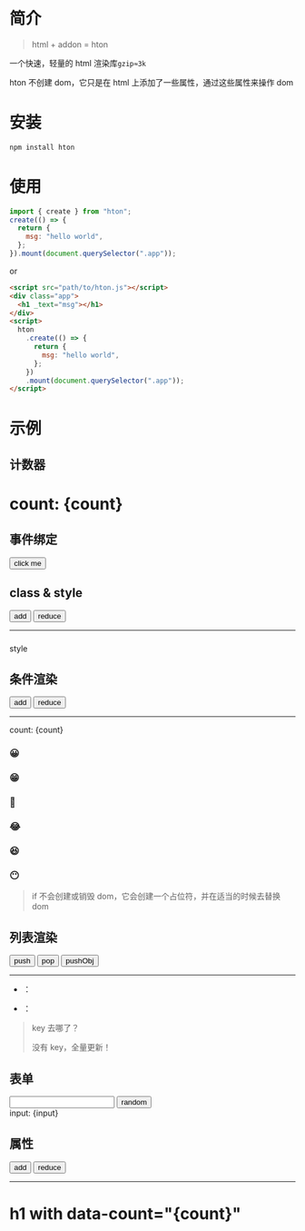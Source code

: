 # 简介

> html + addon = hton

一个快速，轻量的 html 渲染库`gzip≈3k`

hton 不创建 dom，它只是在 html 上添加了一些属性，通过这些属性来操作 dom

# 安装

```bash
npm install hton
```

# 使用

```js
import { create } from "hton";
create(() => {
  return {
    msg: "hello world",
  };
}).mount(document.querySelector(".app"));
```

or

```html
<script src="path/to/hton.js"></script>
<div class="app">
  <h1 _text="msg"></h1>
</div>
<script>
  hton
    .create(() => {
      return {
        msg: "hello world",
      };
    })
    .mount(document.querySelector(".app"));
</script>
```

# 示例

## 计数器

<code-box src="./snippets/count.js">
  <div class="demo-count">
    <h1>
      count: {count}
    </h1>
  </div>
</code-box>

## 事件绑定

<code-box src="./snippets/event.js">
  <div class="demo-event">
    <button _on="{click}">click me</button>
  </div>
</code-box>

## class & style

<code-box src="./snippets/style.js">
  <div class="demo-style">
    <button _on="{click:add}">add</button>
    <button _on="{click:reduce}">reduce</button>
    <hr/>
    <h3 _text="count"></h3>
    <div _style="style()">style</div>
  </div>
</code-box>

## 条件渲染

<code-box src="./snippets/if.js">
  <div class="demo-if">
    <button _on="{click:add}">add</button>
    <button _on="{click:reduce}">reduce</button>
    <hr/>
    <div>count: {count}</div>
    <h3  _if="count<1">😀</h3>
    <h3  _elseif="count<2">😁</h3>
    <h3  _elseif="count<3">🤣</h3>
    <h3  _elseif="count<4">😂</h3>
    <h3  _elseif="count<5">😆</h3>
    <h3  _else>😶</h3>
    <template _if="count<1">
      <div>content from template</div>
      <div>content from template</div>
      <div>content from template</div>
    </template>
    <template _else>
      <div>content from template else</div>
    </template>
  </div>
</code-box>

> if 不会创建或销毁 dom，它会创建一个占位符，并在适当的时候去替换 dom

## 列表渲染

<code-box src="./snippets/for.js">
  <div class="demo-for">
    <button _on="{click:push}">push</button>
    <button _on="{click:pop}">pop</button>
    <button _on="{click:pushObj}">pushObj</button>
    <hr/>
    <ul>
      <li _for="item,index in list">
        <span _text="index"></span>
        ：
        <span _text="item"></span>
      </li>
    </ul>
     <ul>
      <li _for="v,k in obj">
        <span _text="k"></span>
        ：
        <span _text="v"></span>
      </li>
    </ul>
    <template _for="item,index in list">
      <div>content from template1. {index}:{item}</div>
      <div>content from template2. {index}:{item}</div>
    </template>

  </div>
  
</code-box>

> key 去哪了？
>
> 没有 key，全量更新！

## 表单

<code-box src="./snippets/form.js">
<div class='demo-form'>
  <input _model="input"/>
  <button _on="{click:setInput}">random</button>
  <div>input: {input}</div>
</div>
</code-box>

## 属性

<code-box src="./snippets/attr.js">
<div class='demo-attr'>
  <button _on="{click:add}">add</button>
  <button _on="{click:reduce}">reduce</button>
  <hr/>
  <h1 _attr="{'data-count':count}">h1 with data-count="{count}"</h1>
</div>
</code-box>
